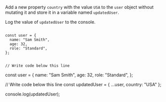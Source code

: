 Add a new property `country`
with the value `USA` to the
`user` object without mutating it
and
store it in a variable named
`updatedUser`.

Log the value of `updatedUser`
to the console.

<codeblock type="exercise" language="javascript" testMode="fixedInput">
<code>
const user = {
  name: "Sam Smith",
  age: 32,
  role: "Standard",
};

// Write code below this line
</code>

<solution>
const user = {
  name: "Sam Smith",
  age: 32,
  role: "Standard",
};

// Write code below this line
const updatedUser = { ...user, country: "USA" };

console.log(updatedUser);
</solution>
</codeblock>
